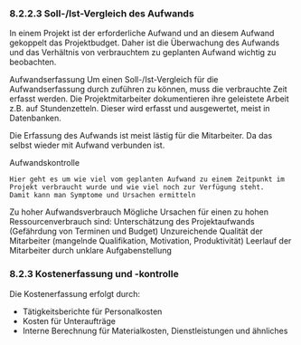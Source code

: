 ### 8.2.2.3 Soll-/Ist-Vergleich des Aufwands

In einem Projekt ist der erforderliche Aufwand und an diesem Aufwand gekoppelt das Projektbudget.
Daher ist die Überwachung des Aufwands und das Verhältnis von verbrauchtem zu geplanten Aufwand wichtig zu beobachten.

Aufwandserfassung
  Um einen Soll-/Ist-Vergleich für die Aufwandserfassung durch zuführen zu können, muss die verbrauchte Zeit erfasst werden.
  Die Projektmitarbeiter dokumentieren ihre geleistete Arbeit z.B. auf Stundenzetteln.
  Dieser wird erfasst und ausgewertet, meist in Datenbanken.

Die Erfassung des Aufwands ist meist lästig für die Mitarbeiter.
Da das selbst wieder mit Aufwand verbunden ist.

Aufwandskontrolle

    Hier geht es um wie viel vom geplanten Aufwand zu einem Zeitpunkt im Projekt verbraucht wurde und wie viel noch zur Verfügung steht.
    Damit kann man Symptome und Ursachen ermitteln

Zu hoher Aufwandsverbrauch
  Mögliche Ursachen für einen zu hohen Ressourcenverbrauch sind:
    Unterschätzung des Projektaufwands (Gefährdung von Terminen und Budget)
    Unzureichende Qualität der Mitarbeiter (mangelnde Qualifikation, Motivation, Produktivität)
    Leerlauf der Mitarbeiter durch unklare Aufgabenstellung


### 8.2.3 Kostenerfassung und -kontrolle

Die Kostenerfassung erfolgt durch:
  - Tätigkeitsberichte für Personalkosten
  - Kosten für Unteraufträge
  - Interne Berechnung für Materialkosten, Dienstleistungen und ähnliches
